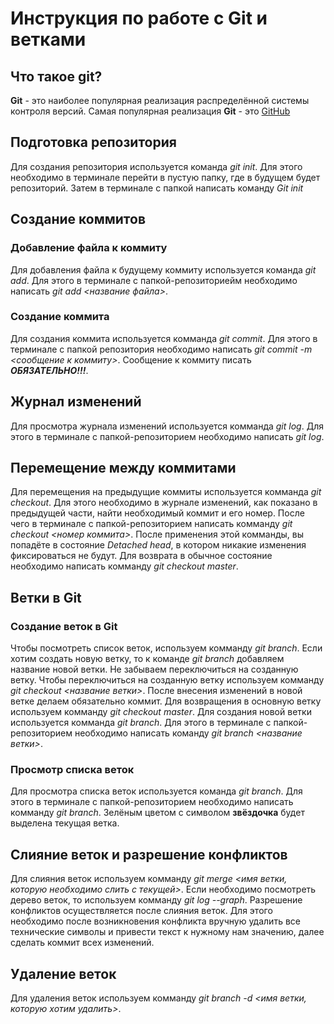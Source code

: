 # Инструкция по работе с Git и ветками

## Что такое git?
**Git** - это наиболее популярная реализация распределённой системы контроля версий. Самая популярная реализация **Git** -  это [GitHub](https://github.com/)

## Подготовка репозитория
Для создания репозитория используется команда *git init*. Для этого необходимо в терминале перейти в пустую папку, где в будущем будет репозиторий. Затем в терминале с папкой написать команду *Git init*

## Создание коммитов

### Добавление файла к коммиту
Для добавления файла к будущему коммиту используется команда *git add*. Для этого в терминале с папкой-репозиториейм необходимо написать *git add <название файла>*.

### Создание коммита
Для создания коммита используется комманда *git commit*. Для этого в терминале с папкой репозитория необходимо написать *git commit -m <сообщение к коммиту>*. Сообщение к коммиту писать ***ОБЯЗАТЕЛЬНО!!!***.

##  Журнал изменений
Для просмотра журнала изменений используется комманда *git log*. Для этого в терминале с папкой-репозиторием необходимо написать *git log*. 

## Перемещение между коммитами
Для перемещения на предыдущие коммиты используется комманда *git checkout*. Для этого необходимо в журнале изменений, как показано в предыдущей части, найти необходимый коммит и его номер. После чего в терминале с папкой-репозиторием написать комманду *git checkout <номер коммита>*. После применения этой комманды, вы попадёте в состояние *Detached head*, в котором никакие изменения фиксироваться не будут. Для возврата в обычное состояние необходимо написать комманду *git checkout master*.  

## Ветки в Git
### Создание веток в Git
Чтобы посмотреть список веток, используем комманду *git branch*. Если хотим создать новую ветку, то к команде *git branch* добавляем название новой ветки. Не забываем переключиться на созданную ветку. Чтобы переключиться на созданную ветку используем комманду *git checkout <название ветки>*. После внесения изменений в новой ветке делаем обязательно коммит. Для возвращения в основную ветку используем комманду *git checkout master*.
Для создания новой ветки используется комманда *git branch*. Для этого в терминале с папкой-репозиторием необходимо написать команду *git branch <название ветки>*.
### Просмотр списка веток
Для просмотра списка веток используется команда *git branch*. Для этого в терминале с папкой-репозиторием необходимо написать комманду *git branch*. Зелёным цветом с символом **звёздочка** будет выделена текущая ветка. 

## Слияние веток и разрешение конфликтов
Для слияния веток используем комманду *git merge <имя ветки, которую необходимо слить с текущей>*. Если необходимо посмотреть дерево веток, то используем комманду *git log --graph*.
Разрешение конфликтов осуществляется после слияния веток. Для этого необходимо после возникновения конфликта вручную удалить все технические символы и привести текст к нужному нам значению, далее сделать коммит всех изменений. 

## Удаление веток
Для удаления веток используем комманду *git branch -d <имя ветки, которую хотим удалить>*.
